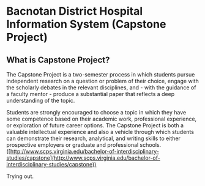 # Bacnotan District Hospital Information System (Capstone Project)

## What is Capstone Project?

The Capstone Project is a two-semester process in which students pursue independent research on a question or problem of their choice, engage with the scholarly debates in the relevant disciplines, and - with the guidance of a faculty mentor - produce a substantial paper that reflects a deep understanding of the topic. 

Students are strongly encouraged to choose a topic in which they have some competence based on their academic work, professional experience, or exploration of future career options. The Capstone Project is both a valuable intellectual experience and also a vehicle through which students can demonstrate their research, analytical, and writing skills to either prospective employers or graduate and professional schools. ([http://www.scps.virginia.edu/bachelor-of-interdisciplinary-studies/capstone](http://www.scps.virginia.edu/bachelor-of-interdisciplinary-studies/capstone))

Trying out.
